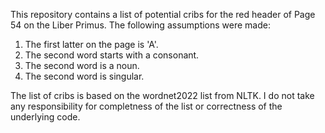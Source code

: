 This repository contains a list of potential cribs for the red header of Page 54 on the Liber Primus.
The following assumptions were made:
1. The first latter on the page is 'A'.
2. The second word starts with a consonant.
3. The second word is a noun.
4. The second word is singular.

The list of cribs is based on the wordnet2022 list from NLTK.
I do not take any responsibility for completness of the list or correctness of the underlying code.